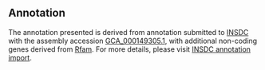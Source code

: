 

Annotation
----------

The annotation presented is derived from annotation submitted to
[INSDC](http://www.insdc.org) with the assembly accession
[GCA\_000149305.1](http://www.ebi.ac.uk/ena/data/view/GCA_000149305.1),
with additional non-coding genes derived from
[Rfam](http://rfam.xfam.org/). For more details, please visit [INSDC
annotation
import](http://ensemblgenomes.org/info/data/insdc_annotation).
